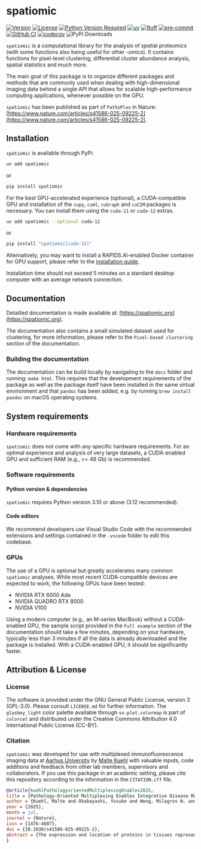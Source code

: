 # spatiomic

[![Version](https://img.shields.io/pypi/v/spatiomic)](https://pypi.org/project/spatiomic/)
[![License](https://img.shields.io/pypi/l/spatiomic)](https://github.com/complextissue/spatiomic)
[![Python Version Required](https://img.shields.io/pypi/pyversions/spatiomic)](https://pypi.org/project/spatiomic/)
[![uv](https://img.shields.io/endpoint?url=https://raw.githubusercontent.com/astral-sh/uv/main/assets/badge/v0.json)](https://github.com/astral-sh/uv)
[![Ruff](https://img.shields.io/endpoint?url=https://raw.githubusercontent.com/astral-sh/ruff/main/assets/badge/v2.json)](https://github.com/astral-sh/ruff)
[![pre-commit](https://img.shields.io/badge/pre--commit-enabled-brightgreen?logo=pre-commit&logoColor=white)](https://github.com/pre-commit/pre-commit)
[![GitHub CI](https://github.com/complextissue/spatiomic/actions/workflows/ci.yml/badge.svg)](https://github.com/complextissue/spatiomic/actions/workflows/ci.yml)
[![codecov](https://codecov.io/gh/complextissue/spatiomic/branch/main/graph/badge.svg?token=TLXB333GQV)](https://codecov.io/gh/complextissue/spatiomic)
![PyPi Downloads](https://img.shields.io/pepy/dt/spatiomic?label=PyPi%20downloads)

`spatiomic` is a computational library for the analysis of *spati*al prote*omic*s (with some functions also being useful for other _-omics_).
It contains functions for pixel-level clustering, differential cluster abundance analysis, spatial statistics and much more.

The main goal of this package is to organize different packages and methods that are commonly used when dealing with high-dimensional imaging data behind a single API that allows for scalable high-performance computing applications, whenever possible on the GPU.

`spatiomic` has been published as part of `PathoPlex` in Nature: [https://www.nature.com/articles/s41586-025-09225-2](https://www.nature.com/articles/s41586-025-09225-2).

## Installation

`spatiomic` is available through PyPi:

```bash
uv add spatiomic
```

or

```bash
pip install spatiomic
```

For the best GPU-accelerated experience (optional), a CUDA-compatible GPU and installation of the `cupy`, `cuml`, `cuGraph` and `cuCIM` packages is necessary. You can install them using the `cuda-11` or `cuda-12` extras.

```bash
uv add spatiomic --optional cuda-12
```

or

```bash
pip install "spatiomic[cuda-12]"
```

Alternatively, you may want to install a RAPIDS.AI-enabled Docker container for GPU support, please refer to the [installation guide](https://docs.rapids.ai/install/).

Installation time should not exceed 5 minutes on a standard desktop computer with an average network connection.

## Documentation

Detailled documentation is made available at: [https://spatiomic.org](https://spatiomic.org).

The documentation also contains a small simulated dataset used for clustering, for more information, please refer to the `Pixel-based clustering` section of the documentation.

### Building the documentation

The documentation can be build locally by navigating to the `docs` folder and running: `make html`.
This requires that the development requirements of the package as well as the package itself have been installed in the same virtual environment and that `pandoc` has been added, e.g. by running `brew install pandoc` on macOS operating systems.

## System requirements

### Hardware requirements

`spatiomic` does not come with any specific hardware requirements. For an optimal experience and analysis of very large datasets, a CUDA-enabled GPU and sufficient RAM (e.g., >= 48 Gb) is recommended.

### Software requirements

#### Python version & dependencies

`spatiomic` requires Python version 3.10 or above (3.12 recommended).

#### Code editors

We recommend developers use Visual Studio Code with the recommended extensions and settings contained in the `.vscode` folder to edit this codebase.

### GPUs

The use of a GPU is optional but greatly accelerates many common `spatiomic` analyses. While most recent CUDA-compatible devices are expected to work, the following GPUs have been tested:

- NVIDIA RTX 6000 Ada
- NVIDIA QUADRO RTX 8000
- NVIDIA V100

Using a modern computer (e.g., an M-series MacBook) without a CUDA-enabled GPU, the sample script provided in the `Full example` section of the documentation should take a few minutes, depending on your hardware, typically less than 3 minutes if all the data is already downloaded and the package is installed. With a CUDA-enabled GPU, it should be significantly faster.

## Attribution & License

### License

The software is provided under the GNU General Public License, version 3 (GPL-3.0). Please consult `LICENSE.md` for further information.
The `glasbey_light` color palette available through `so.plot.colormap` is part of `colorcet` and distributed under the Creative Commons Attribution 4.0 International Public License (CC-BY).

### Citation

`spatiomic` was developed for use with multiplexed immunofluorescence imaging data at [Aarhus University](https://au.dk/) by [Malte Kuehl](https://github.com/maltekuehl) with valuable inputs, code additions and feedback from other lab members, supervisors and collaborators. If you use this package in an academic setting, please cite this repository according to the information in the `CITATION.cff` file.

```bibtex
@article{kuehlPathologyorientedMultiplexingEnables2025,
title = {Pathology-Oriented Multiplexing Enables Integrative Disease Mapping},
author = {Kuehl, Malte and Okabayashi, Yusuke and Wong, Milagros N. and Gernhold, Lukas and Gut, Gabriele and Kaiser, Nico and Schwerk, Maria and Gr{\"a}fe, Stefanie K. and Ma, Frank Y. and Tanevski, Jovan and Sch{\"a}fer, Philipp S. L. and Mezher, Sam and {Sarabia del Castillo}, Jacobo and {Goldbeck-Strieder}, Thiago and Zolotareva, Olga and Hartung, Michael and Delgado Chaves, Fernando M. and Klinkert, Lukas and Gnirck, Ann-Christin and Spehr, Marc and Fleck, David and Joodaki, Mehdi and Parra, Victor and Shaigan, Mina and Diebold, Martin and Prinz, Marco and Kranz, Jennifer and Kux, Johan M. and Braun, Fabian and Kretz, Oliver and Wu, Hui and Grahammer, Florian and Heins, Sven and Zimmermann, Marina and Haas, Fabian and Kylies, Dominik and Wanner, Nicola and Czogalla, Jan and Dumoulin, Bernhard and Zolotarev, Nikolay and Lindenmeyer, Maja and Karlson, Pall and Nyengaard, Jens R. and Sebode, Marcial and Weidemann, S{\"o}ren and Wiech, Thorsten and Groene, Hermann-Josef and Tomas, Nicola M. and {Meyer-Schwesinger}, Catherine and Kuppe, Christoph and Kramann, Rafael and Karras, Alexandre and Bruneval, Patrick and Tharaux, Pierre-Louis and Pastene, Diego and Yard, Benito and Schaub, Jennifer A. and McCown, Phillip J. and Pyle, Laura and Choi, Ye Ji and Yokoo, Takashi and Baumbach, Jan and S{\'a}ez, Pablo J. and Costa, Ivan and Turner, Jan-Eric and Hodgin, Jeffrey B. and {Saez-Rodriguez}, Julio and Huber, Tobias B. and Bjornstad, Petter and Kretzler, Matthias and Lenoir, Olivia and {Nikolic-Paterson}, David J. and Pelkmans, Lucas and Bonn, Stefan and Puelles, Victor G.},
year = {2025},
month = jul,
journal = {Nature},
issn = {1476-4687},
doi = {10.1038/s41586-025-09225-2},
abstract = {The expression and location of proteins in tissues represent key determinants of health and disease. Although recent advances in multiplexed imaging have expanded the number of spatially accessible proteins1--3, the integration of biological layers (that is, cell structure, subcellular domains and signalling activity) remains challenging. This is due to limitations in the compositions of antibody panels and image resolution, which together restrict the scope of image analysis. Here we present pathology-oriented multiplexing (PathoPlex), a scalable, quality-controlled and interpretable framework. It combines highly multiplexed imaging at subcellular resolution with a software package to extract and interpret protein co-expression patterns (clusters) across biological layers. PathoPlex was optimized to map more than 140 commercial antibodies at 80\,nm per pixel across 95 iterative imaging cycles and provides pragmatic solutions to enable the simultaneous processing of at least 40 archival biopsy specimens. In a proof-of-concept experiment, we identified epithelial JUN activity as a key switch in immune-mediated kidney disease, thereby demonstrating that clusters can capture relevant pathological features. PathoPlex was then used to analyse human diabetic kidney disease. The framework linked patient-level clusters to organ disfunction and identified disease traits with therapeutic potential (that is, calcium-mediated tubular stress). Finally, PathoPlex was used to reveal renal stress-related clusters in individuals with type\,2 diabetes without histological kidney disease. Moreover, tissue-based readouts were generated to assess responses to inhibitors of the glucose cotransporter SGLT2. In summary, PathoPlex paves the way towards democratizing multiplexed imaging and establishing integrative image analysis tools in complex tissues to support the development of next-generation pathology atlases.}
}
```
